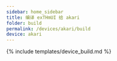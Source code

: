 ```yaml
---
sidebar: home_sidebar
title: 编译 exTHmUI 给 akari
folder: build
permalink: /devices/akari/build
device: akari
---
```

{% include templates/device_build.md %}

